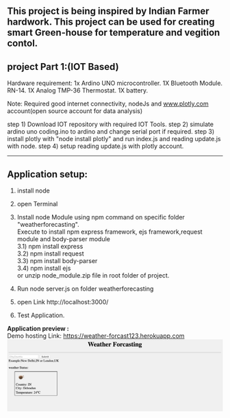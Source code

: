 This project is being inspired by Indian Farmer hardwork. This project can be used for creating smart Green-house for temperature and vegition contol.
-------------------------- 
 project Part 1:(IOT Based)
--------------------------
Hardware requirement:
1x Ardino UNO microcontroller.
1X Bluetooth Module. RN-14.
1X Analog TMP-36 Thermostat.
1X battery.

Note: Required good internet connectivity, nodeJs and www.plotly.com account(open source account for data analysis)

step 1) Download IOT repository with required IOT Tools.
step 2) simulate ardino uno coding.ino to ardino and change serial port if required.
step 3) install plotly with "node install plotly" and run index.js and reading update.js with node.
step 4) setup reading update.js with plotly account.

---------------------
Application setup:
--------------------
1) install node<br>
2) open Terminal<br>
3) Install node Module using npm command on specific folder "weatherforecasting".<br>
    Execute to install npm express framework, ejs framework,request module and body-parser module<br>
    3.1) npm install express<br>
    3.2) npm install request<br>
    3.3) npm install body-parser<br>
    3.4) npm install ejs<br>
    or unzip node_module.zip file in root folder of project.
    
4) Run node server.js on folder weatherforecasting<br>
5) open Link http://localhost:3000/<br>
6) Test Application.<br>

<b>Application preview :</b><br>
Demo hosting Link: <a hreaf="https://weather-forcast123.herokuapp.com">https://weather-forcast123.herokuapp.com</a>
<img src="output.png" alt="working image">
